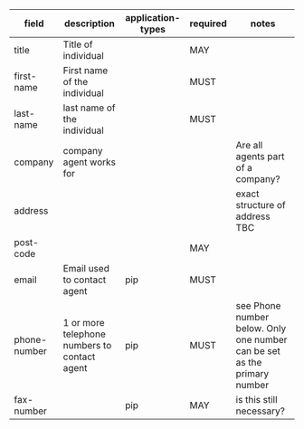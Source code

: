 | field | description | application-types | required | notes |
| --- | --- | --- | --- | --- |
| title | Title of individual | | MAY |  |
| first-name | First name of the individual | | MUST |  |
| last-name | last name of the individual | | MUST |  |
| company | company agent works for | | | Are all agents part of a company? |
| address | | | | exact structure of address TBC |
| post-code | | | MAY | |
| email | Email used to contact agent | pip | MUST |  |
| phone-number | 1 or more telephone numbers to contact agent | pip | MUST | see Phone number below. Only one number can be set as the primary number |
| fax-number | | pip | MAY | is this still necessary? |
